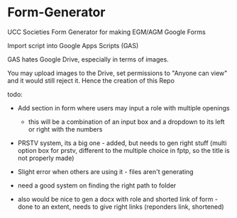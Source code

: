 # Form-Generator

UCC Societies Form Generator for making EGM/AGM Google Forms

Import script into Google Apps Scripts (GAS) 


GAS hates Google Drive, especially in terms of images. 

You may upload images to the Drive, set permissions to "Anyone can view" and it would still reject it. Hence the creation of this Repo






todo:
- Add section in form where users may input a role with multiple openings
    - this will be a combination of an input box and a dropdown to its left or right with the numbers

- PRSTV system, its a big one
      - added, but needs to gen right stuff (multi option box for prstv, different to the multiple choice in fptp, so the title is not properly made)

- Slight error when others are using it
      - files aren't generating
- need a good system on finding the right path to folder
- also would be nice to gen a docx with role and shorted link of form
      - done to an extent, needs to give right links (reponders link, shortened)

  
